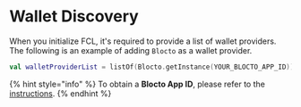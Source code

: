 # Wallet Discovery

When you initialize FCL, it's required to provide a list of wallet providers. The following is an example of adding `Blocto` as a wallet provider.

```kotlin
val walletProviderList = listOf(Blocto.getInstance(YOUR_BLOCTO_APP_ID))
```

{% hint style="info" %}
To obtain a **Blocto App ID**, please refer to the [instructions](../../register-app-id.md).
{% endhint %}

